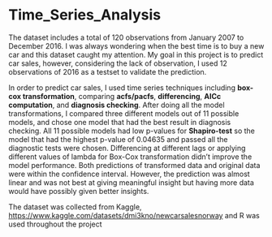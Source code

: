 # Time_Series_Analysis

The dataset includes a total of 120 observations from January 2007 to December 2016. I was always wondering when the best time is to buy a new car and this dataset caught my attention. My goal in this project is
to predict car sales, however, considering the lack of observation, I used 12 observations of 2016 as a testset
to validate the prediction.  
  
In order to predict car sales, I used time series techniques including **box-cox transformation**, comparing
**acfs/pacfs**, **differencing**, **AICc computation**, and **diagnosis checking**. After doing all the model transformations, I compared three different models out of 11 possible models, and chose one model that had the best
result in diagnosis checking. All 11 possible models had low p-values for **Shapiro-test** so the model that had
the highest p-value of 0.04635 and passed all the diagnostic tests were chosen. Differencing at different lags
or applying different values of lambda for Box-Cox transformation didn’t improve the model performance.
Both predictions of transformed data and original data were within the confidence interval. However, the
prediction was almost linear and was not best at giving meaningful insight but having more data would have
possibly given better insights.  
  
The dataset was collected from Kaggle, https://www.kaggle.com/datasets/dmi3kno/newcarsalesnorway and
R was used throughout the project
